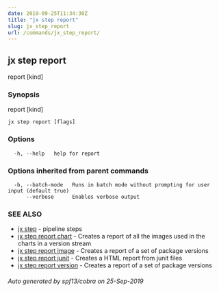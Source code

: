 ```yaml
---
date: 2019-09-25T11:34:30Z
title: "jx step report"
slug: jx_step_report
url: /commands/jx_step_report/
---
```

## jx step report

report [kind]

### Synopsis

report [kind]

```
jx step report [flags]
```

### Options

```
  -h, --help   help for report
```

### Options inherited from parent commands

```
  -b, --batch-mode   Runs in batch mode without prompting for user input (default true)
      --verbose      Enables verbose output
```

### SEE ALSO

* [jx step](/commands/jx_step/)	 - pipeline steps
* [jx step report chart](/commands/jx_step_report_chart/)	 - Creates a report of all the images used in the charts in a version stream
* [jx step report image](/commands/jx_step_report_image/)	 - Creates a report of a set of package versions
* [jx step report junit](/commands/jx_step_report_junit/)	 - Creates a HTML report from junit files
* [jx step report version](/commands/jx_step_report_version/)	 - Creates a report of a set of package versions

###### Auto generated by spf13/cobra on 25-Sep-2019
